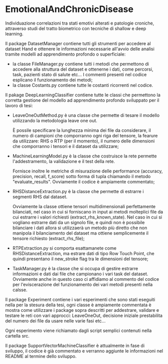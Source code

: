 # EmotionalAndChronicDisease
Individuazione correlazioni tra stati emotivi alterati e patologie croniche, attraverso studi del tratto biometrico con tecniche di shallow e deep learning.

Il package DatasetManager contiene tutti gli strumenti per accedere al dataset Hand e ottenere le informazioni necessarie
all'avvio delle analisi tramite modelli ad apprendimento profondo o superficiale:

- la classe FileManager.py contiene tutti i metodi che permettono di accedere alla struttura 
del dataset e ottenerne i dati, come percorsi, task, pazienti stato di salute etc...
  I commenti presenti nel codice esplicano il funzionamento dei metodi;
- la classe Costants.py contiene tutte le costanti ricorrenti nel codice.

Il pakage DeepLearningClassifier contiene tutte le classi che permettono la corretta gestione del modello ad apprendimento
profondo sviluppato per il lavoro di tesi:

- LeaveOneOutMethod.py è una classe che permette di tesare il modello utilizzando la metodologia leave one out.

    È possile specificare la lunghezza minima dei file da considerare, il numero di campioni che comporranno ogni riga del 
  tensore, la fearure da utilizzare: RHS o RTP (per il momento), il numero delle dimensioni che comporranno i tensori e
  il dataset da utilizzare;
- MachineLearningModel.py è la classe che costruisce la rete permette l'addestramento, la validazione e il test della rete.

    Fornisce inoltre le metriche di misurazione delle performance (accuracy, precision, recall, f_score) sotto forma di tupla
chiamando il metodo "evaluate_results". Ovviamente il codice è ampiamente commentato;
- RHSDistanceExtraction.py è la classe che permette di estrarre i segmenti RHS dal dataset.

    Ovviamente la classe ottiene tensori multidimensionali perfettamente bilanciati, nel caso in cui si forniscano in input ai metodi
molteplici file da cui estrarre i valori richiesti (extract_rhs_known_state). Nel caso in cui si vogliano estrarre dati da un signolo file, e quindi non
  è possibile bilanciare i dati allora si utilizzaerà un metodo più diretto che non manipola il bilanciamento del dataset 
  ma ottiene semplicemente il tensore richiesto (extract_rhs_file);
- RTPExtraction.py si comporta esattamanete come RHSDistanceExtraction, ma estrare dati di tipo Row Touch Point, che quindi
presentano il new_stroke flag tra le dimensioni del tensore;
- TaskManager.py è la classe che si occupa di gestire estrarre informazioni e dati dai file che campionano i vari task del 
dataset. Ovviamente anche in questo caso ci affidiamo al commento del codice per l'eviscerazione del funzionamento dei vari
  metodi presenti nella calsse.
  
Il package Experiment contiene i vari esperimenti che sono stati eseguiti nella per la stesura della tesi, ogni classe è 
ampiamente commentata è mostra come utilizzare i package sopra descritti per addestrare, validare e testare le reti con vari
approcci: LeaveOneOut, decisione iniziale prestabilita del numero dei file da usare nelle varie fasi etc...

Ogni esperimento viene richiamato dagli script semplici contenuti nella cartella src.

Il package SupportVectorMachineClassifier è attualmente in fase di sviluppo, il codice è già commentato e verranno aggiunte le 
informazioni nel README al termine dello sviluppo.